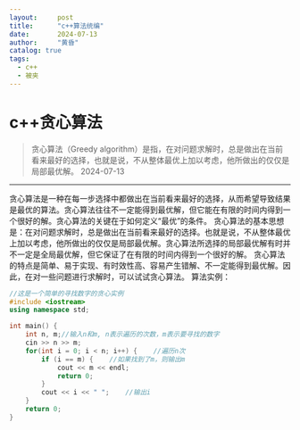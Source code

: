```yaml
---
layout:     post
title:      "c++算法统编"
date:       2024-07-13
author:     "黄昏"
catalog: true
tags:
  - c++
  - 被夹
---
```


# c++贪心算法
> 贪心算法（Greedy algorithm）是指，在对问题求解时，总是做出在当前看来最好的选择，也就是说，不从整体最优上加以考虑，他所做出的仅仅是局部最优解。
>2024-07-13
------
贪心算法是一种在每一步选择中都做出在当前看来最好的选择，从而希望导致结果是最优的算法。贪心算法往往不一定能得到最优解，但它能在有限的时间内得到一个很好的解。贪心算法的关键在于如何定义“最优”的条件。
贪心算法的基本思想是：在对问题求解时，总是做出在当前看来最好的选择。也就是说，不从整体最优上加以考虑，他所做出的仅仅是局部最优解。贪心算法所选择的局部最优解有时并不一定是全局最优解，但它保证了在有限的时间内得到一个很好的解。
贪心算法的特点是简单、易于实现、有时效性高、容易产生错解、不一定能得到最优解。因此，在对一些问题进行求解时，可以试试贪心算法。
算法实例：
```cpp
//这是一个简单的寻找数字的贪心实例
#include <iostream>
using namespace std;

int main() {
    int n, m;//输入n和m, n表示遍历的次数，m表示要寻找的数字
    cin >> n >> m;
    for(int i = 0; i < n; i++) {    //遍历n次
        if (i == m) {    //如果找到了m，则输出m
            cout << m << endl;
            return 0;
        }
        cout << i << " ";    //输出i
    }
    return 0;
}
```
